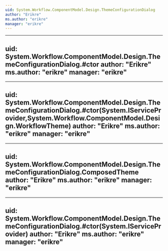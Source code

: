 ```yaml
---
uid: System.Workflow.ComponentModel.Design.ThemeConfigurationDialog
author: "Erikre"
ms.author: "erikre"
manager: "erikre"
---
```


---
uid: System.Workflow.ComponentModel.Design.ThemeConfigurationDialog.#ctor
author: "Erikre"
ms.author: "erikre"
manager: "erikre"
---

---
uid: System.Workflow.ComponentModel.Design.ThemeConfigurationDialog.#ctor(System.IServiceProvider,System.Workflow.ComponentModel.Design.WorkflowTheme)
author: "Erikre"
ms.author: "erikre"
manager: "erikre"
---

---
uid: System.Workflow.ComponentModel.Design.ThemeConfigurationDialog.ComposedTheme
author: "Erikre"
ms.author: "erikre"
manager: "erikre"
---

---
uid: System.Workflow.ComponentModel.Design.ThemeConfigurationDialog.#ctor(System.IServiceProvider)
author: "Erikre"
ms.author: "erikre"
manager: "erikre"
---
